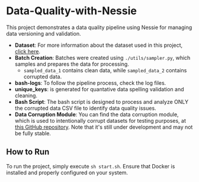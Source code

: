 # Data-Quality-with-Nessie

This project demonstrates a data quality pipeline using Nessie for managing data versioning and validation.

- **Dataset**: For more information about the dataset used in this project, [click here](https://www.kaggle.com/datasets/arpit2712/amazonORDERSreport?resource=download).
- **Batch Creation**: Batches were created using `./utils/sampler.py`, which samples and prepares the data for processing.
  - `sampled_data_1` contains clean data, while `sampled_data_2` contains corrupted data.
- **bash-logs**: To follow the pipeline process, check the log files.
- **unique_keys**: is generated for quantative data spelling validation and cleaning. 
- **Bash Script**: The bash script is designed to process and analyze ONLY the corrupted data CSV file to identify data quality issues.
- **Data Corruption Module**: You can find the data corruption module, which is used to intentionally corrupt datasets for testing purposes, at [this GitHub repository](https://github.com/ahmadMuhammadGd/Pandas-Data-Frame-Corrupter-For-Data-Pipeline-Tests). Note that it's still under development and may not be fully stable.

## How to Run

To run the project, simply execute `sh start.sh`. Ensure that Docker is installed and properly configured on your system.
